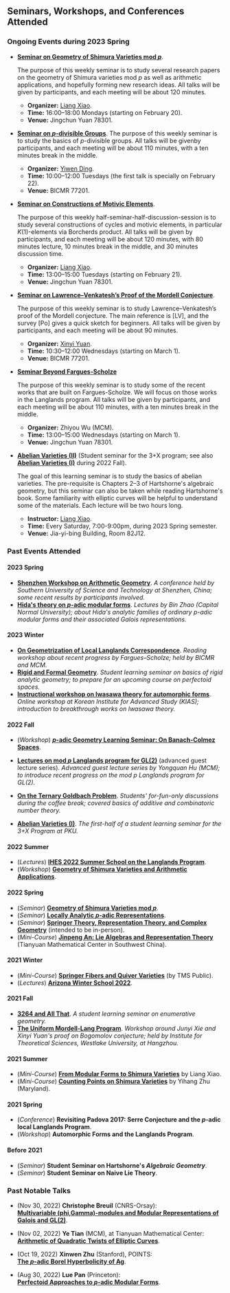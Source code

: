 ## Seminars, Workshops, and Conferences Attended

### Ongoing Events during 2023 Spring

- [**Seminar on Geometry of Shimura Varieties mod _p_**](./geomShv23/geomShv23.md).

  The purpose of this weekly seminar is to study several research papers on the geometry of Shimura varieties mod _p_ as well as arithmetic applications, and hopefully forming new research ideas. All talks will be given by participants, and each meeting will be about 120 minutes.
  - **Organizer:** [Liang Xiao](https://bicmr.pku.edu.cn/~lxiao/index.htm).
  - **Time:** 16:00–18:00 Mondays (starting on February 20).
  - **Venue:** Jingchun Yuan 78301.

- [**Seminar on _p_-divisible Groups**](./pdiv23/pdiv23.md).
  The purpose of this weekly seminar is to study the basics of _p_-divisible groups. All talks will be givenby participants, and each meeting will be about 110 minutes, with a ten minutes break in the middle.
  - **Organizer:** [Yiwen Ding](http://faculty.bicmr.pku.edu.cn/~dingyiwen/).
  - **Time:** 10:00–12:00 Tuesdays (the first talk is specially on February 22).
  - **Venue:** BICMR 77201.

- [**Seminar on Constructions of Motivic Elements**](./motivic23/motivic23.md).

  The purpose of this weekly half-seminar-half-discussion-session is to study several constructions of cycles and motivic elements, in particular _K_(1)-elements via Borcherds product. All talks will be given by participants, and each meeting will be about 120 minutes, with 80 minutes lecture, 10 minutes break in the middle, and 30 minutes discussion time.
  - **Organizer:** [Liang Xiao](https://bicmr.pku.edu.cn/~lxiao/index.htm).
  - **Time:** 13:00–15:00 Tuesdays (starting on February 21).
  - **Venue:** Jingchun Yuan 78301.

- [**Seminar on Lawrence–Venkatesh’s Proof of the Mordell Conjecture**](./LV23/LV23.md).

  The purpose of this weekly seminar is to study Lawrence–Venkatesh’s proof of the Mordell conjecture. The main reference is [LV], and the survey [Po] gives a quick sketch for beginners. All talks will be given by participants, and each meeting will be about 90 minutes.
  - **Organizer:** [Xinyi Yuan](http://faculty.bicmr.pku.edu.cn/~yxy/).
  - **Time:** 10:30–12:00 Wednesdays (starting on March 1).
  - **Venue:** BICMR 77201.
  
- [**Seminar Beyond Fargues-Scholze**](./FS23/FS23.md)

  The purpose of this weekly seminar is to study some of the recent works that are built on Fargues-Scholze. We will focus on those works in the Langlands program. All talks will be given by participants, and each meeting will be about 110 minutes, with a ten minutes break in the middle.
  - **Organizer:** Zhiyou Wu (MCM).
  - **Time:** 13:00–15:00 Wednesdays (starting on March 1).
  - **Venue:** Jingchun Yuan 78301.

- [**Abelian Varieties (II)**](./AV2/AV2.md) (Student seminar for the 3+X program; see also [**Abelian Varieties (I)**](https://dai-wenhan.github.io/AV/AV.html) during 2022 Fall).

  The goal of this learning seminar is to study the basics of abelian varieties. The pre-requisite is Chapters 2–3 of Hartshorne's algebraic geometry, but this seminar can also be taken while reading Hartshorne's book. Some familiarity with elliptic curves will be helpful to understand some of the materials. Each lecture will be two hours long.
  - **Instructor:** [Liang Xiao](https://bicmr.pku.edu.cn/~lxiao/index.htm).
  - **Time:** Every Saturday, 7:00-9:00pm, during 2023 Spring semester.
  - **Venue:** Jia-yi-bing Building, Room 82J12.



### Past Events Attended

#### 2023 Spring

- [**Shenzhen Workshop on Arithmetic Geometry**](./SUSTech2023/SUSTech2023.md).
 _A conference held by Southern University of Science and Technology at Shenzhen, China; some recent results by participants involved._
- [**Hida's theory on _p_-adic modular forms**](./Hida23/Hida23.md).
 _Lectures by Bin Zhao (Capital Normal University); about Hida's analytic families of ordinary _p_-adic modular forms and their associated Galois representations._

#### 2023 Winter

- [**On Geometrization of Local Langlands Correspondence**](./geometrization/geometrization.md).
 _Reading workshop about recent progress by Fargues–Scholze; held by BICMR and MCM._
- [**Rigid and Formal Geometry**](./rigid/rigid.md).
 _Student learning seminar on basics of rigid analytic geometry; to prepare for an upcoming course on perfectoid spaces._
- [**Instructional workshop on Iwasawa theory for automorphic forms**](./Iwasawa2022/Iwasawa2022.md).
 _Online workshop at Korean Institute for Advanced Study (KIAS); introduction to breakthrough works on Iwasawa theory._

#### 2022 Fall

- (_Workshop_) [**_p_-adic Geometry Learning Seminar: On Banach-Colmez Spaces**](./padicBC/padicBC.md).

- [**Lectures on mod _p_ Langlands program for GL(2)**](./ModpLL2022/ModpLL2022.md) (advanced guest lecture series).
 _Advanced guest lecture series by Yongquan Hu (MCM); to introduce recent progress on the mod _p_ Langlands program for GL(2)._

- [**On the Ternary Goldbach Problem**](./Goldbach/Goldbach.md).
 _Students' for-fun-only discussions during the coffee break; covered basics of additive and combinatoric number theory._
- [**Abelian Varieties (I)**](./AV/AV.md).
 _The first-half of a student learning seminar for the 3+X Program at PKU._


#### 2022 Summer

- (_Lectures_) [**IHES 2022 Summer School on the Langlands Program**](./IHES22/IHES22.md).
- (_Workshop_) [**Geometry of Shimura Varieties and Arithmetic Applications**](https://bicmr.pku.edu.cn/content/show/17-2759.html).



#### 2022 Spring

- (_Seminar_) [**Geometry of Shimura Varieties mod _p_**](./modpShv/modpShv.md).
- (_Seminar_) [**Locally Analytic _p_-adic Representations**](./locanRep/locanRep.md).
- (_Seminar_) [**Springer Theory, Representation Theory, and Complex Geometry**](./Springer/2022spring.md) (intended to be in-person).
- (_Mini-Course_) [**Jinpeng An: Lie Algebras and Representation Theory**](./genlie/lie2022.md) (Tianyuan Mathematical Center in Southwest China).

#### 2021 Winter
- (_Mini-Course_) [**Springer Fibers and Quiver Varieties**](./Springer/TMS-Springer.md) (by TMS Public).
- (_Lectures_) [**Arizona Winter School 2022**]().

#### 2021 Fall

- [**3264 and All That**](./3264/3264.md).
 _A student learning seminar on enumerative geometry._
- [**The Uniform Mordell-Lang Program**](./westlake2021/westlake2021.md).
 _Workshop around Junyi Xie and Xinyi Yuan's proof on Bogomolov conjecture; held by Institute for Theoretical Sciences, Westlake University, at Hangzhou._

#### 2021 Summer

- (_Mini-Course_) [**From Modular Forms to Shimura Varieties**](./Sh2021summer/Sh2021summer.md) by Liang Xiao.
- (_Mini-Course_) [**Counting Points on Shimura Varieties**](./Zhu2021summer/Zhu2021summer.md) by Yihang Zhu (Maryland).

#### 2021 Spring

- (_Conference_) **Revisiting Padova 2017: Serre Conjecture and the _p_-adic local Langlands Program**.
- (_Workshop_) **Automorphic Forms and the Langlands Program**.

#### Before 2021

- (_Seminar_) **Student Seminar on Hartshorne's _Algebraic Geometry_**.
- (_Seminar_) **Student Seminar on Naive Lie Theory**.


### Past Notable Talks

- (Nov 30, 2022) **Christophe Breuil** (CNRS-Orsay): <br/>
  [**Multivariable (phi,Gamma)-modules and Modular Representations of Galois and GL(2)**](./MiniTalks/Breuil.md).

- (Nov 02, 2022) **Ye Tian** (MCM), at Tianyuan Mathematical Center: <br/>
  [**Arithmetic of Quadratic Twists of Elliptic Curves**](./MiniTalks/Tian1102.pdf).

- (Oct 19, 2022) **Xinwen Zhu** (Stanford), POINTS: <br/>
  [**The _p_-adic Borel Hyperbolicity of Ag**](./MiniTalks/Zhu1019.md).

- (Aug 30, 2022) **Lue Pan** (Princeton): <br/>
  [**Perfectoid Approaches to _p_-adic Modular Forms**](./MiniTalks/pAdicPerfectoid.md).
